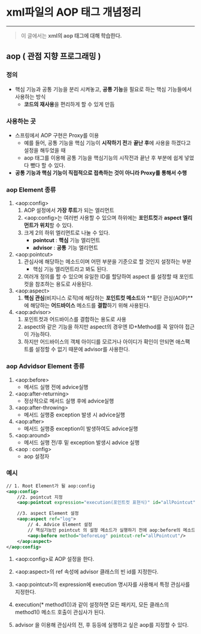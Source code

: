 # xml파일의 AOP 태그 개념정리 

---

>이 글에서는 **xml의 aop 태그에 대해 학습한다.** 

## aop ( 관점 지향 프로그래밍 )

### 정의 

- 핵심 기능과 공통 기능을 분리 시켜놓고, **공통 기능**을 필요로 하는 핵심 기능들에서 사용하는 방식
  - **코드의 재사용**을 편리하게 할 수 있게 만듬 

### 사용하는 곳 

- 스프링에서 AOP 구현은 Proxy를 이용
  - 예를 들어, 공통 기능을 핵심 기능이 **시작하기 전**과 **끝난 후**에 사용을 하겠다고 설정을 해두었을 때
  - aop 태그를 이용해 공통 기능을 핵심기능의 시작전과 끝난 후 부분에 쉽게 넣었다 뺐다 할 수 있다. 
- **공통 기능과 핵심 기능이 직접적으로 접촉하는 것이 아니라 Proxy를 통해서 수행**

### aop Element 종류

1. \<aop:config>
   1. AOP 설정에서 **가장 루트**가 되는 엘리먼트
   2. \<aop:config>는 여러번 사용할 수 있으며 하위에는 **포인트컷**과 **aspect 엘리먼트가 위치**할 수 있다.
   3. 크게 2의 하위 엘리먼트로 나눌 수 있다. 
      - **pointcut** : **핵심** 기능 엘리먼트 
      - **advisor** : **공통** 기능 엘리먼트 
2. \<aop:pointcut>
   1. 관심사에 해당하는 메소드이며 어떤 부분을 기준으로 할 것인지 설정하는 부분
      - 핵심 기능 엘리먼트라고 봐도 된다. 
   2. 여러개 정의를 할 수 있으며 유일한 ID를 할당하여 aspect 를 설정할 때 포인트컷을 참조하는 용도로 사용된다.
3. \<aop:aspect>
   1. **핵심 관심**(비지니스 로직)에 해당하는 **포인트컷 메소드**와 **횡단 관심(AOP)**에 해당하는 **어드바이스** 메소드를 **결합**하기 위해 사용된다.
4. \<aop:advisor>
   1. 포인트컷과 어드바이스를 결합하는 용도로 사용 
   2. aspect와 같은 기능을 하지만 aspect의 경우엔 ID+Method를 꼭 알아야 접근이 가능하다. 
   3. 하지만 어드바이스의 객체 아이디를 모르거나 아이디가 확인이 안되면 애스팩트를 설정할 수 없기 때문에 advisor를 사용한다. 

### aop Advidsor Element 종류

1. \<aop:before>
   - 메서드 실행 전에 advice실행
2. \<aop:after-returning> 
   - 정상적으로 메서드 실행 후에 advice실행
3. \<aop:after-throwing> 
   - 메서드 실행중 exception 발생 시 advice실행
4. \<aop:after> 
   - 메서드 실행중 exception이 발생하여도 advice실행
5. \<aop:around> 
   - 메서드 실행 전/후 밑 exception 발생시 advice 실행
6. \<aop : config> 
   - aop 설정자 

### 예시 

```xml
// 1. Root Element가 될 aop:config
<aop:config>
    //2. pointcut 지정
    <aop:pointcut expression="execution(포인트컷 표현식)" id="allPointcut"/>

    //3. aspect Element 설정
    <aop:aspect ref="log">
        // 4. Advice Element 설정
        // 핵심기능인 pointcut 의 설정 메소드가 실행하기 전에 aop:before의 메소드인 beforeLog() 가 실행된다. 
        <aop:before method="beforeLog" pointcut-ref="allPointcut"/>
    </aop:aspect>
</aop:config>
```

1. \<aop:config>로 AOP 설정을 한다.
2. \<aop:aspect>의 ref 속성에 advisor 클래스의 빈 id를 지정한다.

3. \<aop:pointcut>의 expression에 execution 명시자를 사용해서 특정 관심사를 지정한다.

4. execution(* method1())과 같이 설정하면 모든 패키지, 모든 클래스의 method1() 메소드 호출이 관심사가 된다.

5. advisor 을 이용해 관심사의 전, 후 등등에 실행하고 싶은 aop를 지정할 수 있다. 
